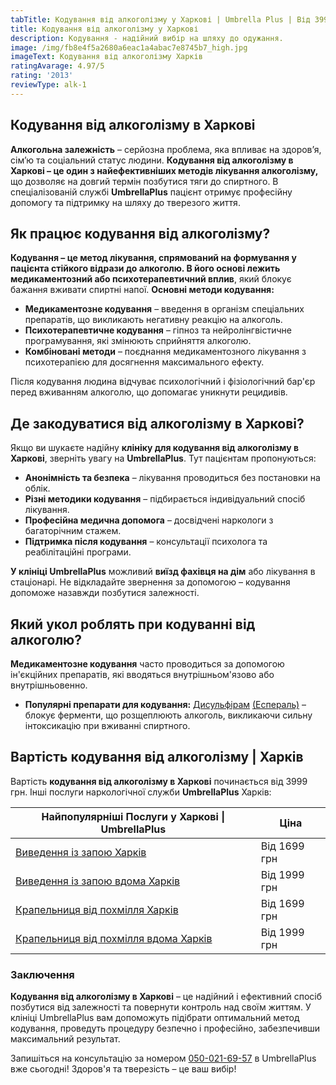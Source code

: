 ```yaml
---
tabTitle: Кодування від алкоголізму у Харкові | Umbrella Plus | Від 3999 грн
title: Кодування від алкоголізму у Харкові
description: Кодування - надійний вибір на шляху до одужання.
image: /img/fb8e4f5a2680a6eac1a4abac7e8745b7_high.jpg
imageText: Кодування від алкоголізму Харків
ratingAvarage: 4.97/5
rating: '2013'
reviewType: alk-1
---
```


## Кодування від алкоголізму в Харкові

**Алкогольна залежність** – серйозна проблема, яка впливає на здоров’я, сім’ю та соціальний статус людини. **Кодування від алкоголізму в Харкові – це один з найефективніших методів лікування алкоголізму,** що дозволяє на довгий термін позбутися тяги до спиртного. В спеціалізованій службі **UmbrellaPlus** пацієнт отримує професійну допомогу та підтримку на шляху до тверезого життя.

## Як працює кодування від алкоголізму?

**Кодування – це метод лікування, спрямований на формування у пацієнта стійкого відрази до алкоголю. В його основі лежить медикаментозний або психотерапевтичний вплив**, який блокує бажання вживати спиртні напої. **Основні методи кодування:**

* **Медикаментозне кодування** – введення в організм спеціальних препаратів, що викликають негативну реакцію на алкоголь.
* **Психотерапевтичне кодування** – гіпноз та нейролінгвістичне програмування, які змінюють сприйняття алкоголю.
* **Комбіновані методи** – поєднання медикаментозного лікування з психотерапією для досягнення максимального ефекту.

Після кодування людина відчуває психологічний і фізіологічний бар'єр перед вживанням алкоголю, що допомагає уникнути рецидивів.

## Де закодуватися від алкоголізму в Харкові?

Якщо ви шукаєте надійну **клініку для кодування від алкоголізму в Харкові**, зверніть увагу на **UmbrellaPlus**. Тут пацієнтам пропонуються:

* **Анонімність та безпека** – лікування проводиться без постановки на облік.
* **Різні методики кодування** – підбирається індивідуальний спосіб лікування.
* **Професійна медична допомога** – досвідчені наркологи з багаторічним стажем.
* **Підтримка після кодування** – консультації психолога та реабілітаційні програми.

**У клініці UmbrellaPlus** можливий **виїзд фахівця на дім** або лікування в стаціонарі. Не відкладайте звернення за допомогою – кодування допоможе назавжди позбутися залежності.

## Який укол роблять при кодуванні від алкоголю?

**Медикаментозне кодування** часто проводиться за допомогою ін'єкційних препаратів, які вводяться внутрішньом'язово або внутрішньовенно.

* **Популярні препарати для кодування:**
  [Дисульфірам](https://umbrella-plus.com.ua/uk/kharkiv/kodirovka-ot-alkogolia-disulfiram-kharkiv-ua/) [(Еспераль)](https://umbrella-plus.com.ua/uk/kharkiv/kodirovka-ot-alkogolizma-espiarl-kharkiv-ua/) – блокує ферменти, що розщеплюють алкоголь, викликаючи сильну інтоксикацію при вживанні спиртного.

## Вартість кодування від алкоголізму | Харків

Вартість **кодування від алкоголізму в Харкові** починається від 3999 грн. Інші послуги наркологічної служби **UmbrellaPlus** Харків:

| Найпопулярніші Послуги у Харкові \| UmbrellaPlus                                                                           | Ціна         |
| -------------------------------------------------------------------------------------------------------------------------- | ------------ |
| [Виведення із запою Харків](https://umbrella-plus.com.ua/uk/kharkiv/vivod-iz-zapoia-kharkiv-ua/)                           | Від 1699 грн |
| [Виведення із запою вдома Харків](https://umbrella-plus.com.ua/uk/kharkiv/vivod-iz-zapoia-na-domy-kharkiv-ua/)             | Від 1999 грн |
| [Крапельниця від похмілля Харків](https://umbrella-plus.com.ua/uk/kharkiv/kapelnica_ot_alkogola_kharkiv-ua/)               | Від 1699 грн |
| [Крапельниця від похмілля вдома Харків](https://umbrella-plus.com.ua/uk/kharkiv/kapelnica_ot_alkogola_na_domy_kharkiv_ua/) | Від 1999 грн |

### Заключення

**Кодування від алкоголізму в Харкові** – це надійний і ефективний спосіб позбутися від залежності та повернути контроль над своїм життям. У клініці UmbrellaPlus вам допоможуть підібрати оптимальний метод кодування, проведуть процедуру безпечно і професійно, забезпечивши максимальний результат.

Запишіться на консультацію за номером [050-021-69-57](tel:0500216957) в UmbrellaPlus вже сьогодні!
Здоров'я та тверезість – це ваш вибір!
